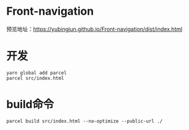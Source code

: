 # Front-navigation
预览地址：https://yubingjun.github.io/Front-navigation/dist/index.html

# 开发
```
yarn global add parcel
parcel src/index.html
```
# build命令
```
parcel build src/index.html --no-optimize --public-url ./
```
